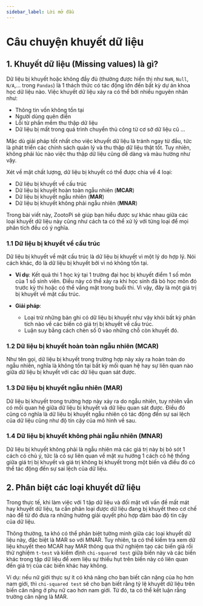 ```yaml
---
sidebar_label: Lời mở đầu
---
```


# Câu chuyện khuyết dữ liệu

## 1. Khuyết dữ liệu (Missing values) là gì?

Dữ liệu bị khuyết hoặc không đầy đủ (thường được hiển thị như `NaN`, `Null`, `N/A`,… trong `Pandas`) là 1 thách thức có tác động lớn đến bất kỳ dự án khoa học dữ liệu nào. Việc khuyết dữ liệu xảy ra có thể bởi nhiều nguyên nhân như:

- Thông tin vốn không tồn tại
- Người dùng quên điền
- Lỗi từ phần mềm thu thập dữ liệu
- Dữ liệu bị mất trong quá trình chuyển thủ công từ cơ sở dữ liệu cũ ...

Mặc dù giải pháp tốt nhất cho việc khuyết dữ liệu là tránh ngay từ đầu, tức là phát triển các chính sách quản lý và thu thập dữ liệu thật tốt. Tuy nhiên, không phải lúc nào việc thu thập dữ liệu cũng dễ dàng và màu hường như vậy.

Xét về mặt chất lượng, dữ liệu bị khuyết có thể được chia về 4 loại:

- Dữ liệu bị khuyết về cấu trúc
- Dữ liệu bị khuyết hoàn toàn ngẫu nhiên (**MCAR**)
- Dữ liệu bị khuyết ngẫu nhiên (**MAR**)
- Dữ liệu bị khuyết không phải ngẫu nhiên (**MNAR**)

Trong bài viết này, ZootoPi sẽ giúp bạn hiểu được sự khác nhau giữa các loại khuyết dữ liệu này cũng như cách ta có thể xử lý với từng loại để mọi phân tích đều có ý nghĩa.

### 1.1 Dữ liệu bị khuyết về cấu trúc

Dữ liệu bị khuyết về mặt cấu trúc là dữ liệu bị khuyết vì một lý do hợp lý. Nói cách khác, đó là dữ liệu bị khuyết bởi vì nó không tồn tại.

- **Ví dụ**: Kết quả thi 1 học kỳ tại 1 trường đại học bị khuyết điểm 1 số môn của 1 số sinh viên. Điều này có thể xảy ra khi học sinh đã bỏ học môn đó trước kỳ thi hoặc có thể vắng mặt trong buổi thi. Vì vậy, đây là một giá trị bị khuyết về mặt cấu trúc.

- **Giải pháp**:
  - Loại trừ những bản ghi có dữ liệu bị khuyết như vậy khỏi bất kỳ phân tích nào về các biến có giá trị bị khuyết về cấu trúc.
  - Luận suy bằng cách chèn số 0 vào những chỗ còn khuyết đó.

### 1.2 Dữ liệu bị khuyết hoàn toàn ngẫu nhiên (MCAR)

Như tên gọi, dữ liệu bị khuyết trong trường hợp này xảy ra hoàn toàn do ngẫu nhiên, nghĩa là không tồn tại bất kỳ mối quan hệ hay sự liên quan nào giữa dữ liệu bị khuyết với các dữ liệu quan sát được.

### 1.3 Dữ liệu bị khuyết ngẫu nhiên (MAR)

Dữ liệu bị khuyết trong trường hợp này xảy ra do ngẫu nhiên, tuy nhiên vẫn có mối quan hệ giữa dữ liệu bị khuyết và dữ liệu quan sát được. Điều đó cũng có nghĩa là dữ liệu bị khuyết ngẫu nhiên có tác động đến sự sai lệch của dữ liệu cũng như độ tin cậy của mô hình về sau.

### 1.4 Dữ liệu bị khuyết không phải ngẫu nhiên (MNAR)

Dữ liệu bị khuyết không phải là ngẫu nhiên mà các giá trị này bị bỏ sót 1 cách có chủ ý, tức là có sự liên quan về mặt xu hướng 1 cách có hệ thống giữa giá trị bị khuyết và giá trị không bị khuyết trong một biến và điều đó có thể tác động đến sự sai lệch của dữ liệu.

## 2. Phân biệt các loại khuyết dữ liệu

Trong thực tế, khi làm việc với 1 tập dữ liệu và đối mặt với vấn đề mất mát hay khuyết dữ liệu, ta cần phân loại được dữ liệu đang bị khuyết theo cơ chế nào để từ đó đưa ra những hướng giải quyết phù hợp đảm bảo độ tin cậy của dữ liệu.

Thông thường, ta khó có thể phân biệt tường minh giữa các loại khuyết dữ liệu này, đặc biệt là MAR so với MNAR. Tuy nhiên, ta có thể kiểm tra xem dữ liệu khuyết theo MCAR hay MAR thông qua thử nghiệm tạo các biến giả rồi thử nghiệm `t-test` và kiểm định `chi-squared test` giữa biến này và các biến khác trong tập dữ liệu để xem liệu sự thiếu hụt trên biến này có liên quan đến giá trị của các biến khác hay không.

Ví dụ: nếu nữ giới thực sự ít có khả năng cho bạn biết cân nặng của họ hơn nam giới, thì `chi-squared test` sẽ cho bạn biết rằng tỷ lệ khuyết dữ liệu trên biến cân nặng ở phụ nữ cao hơn nam giới. Từ đó, ta có thể kết luận rằng trường cân nặng là MAR.
